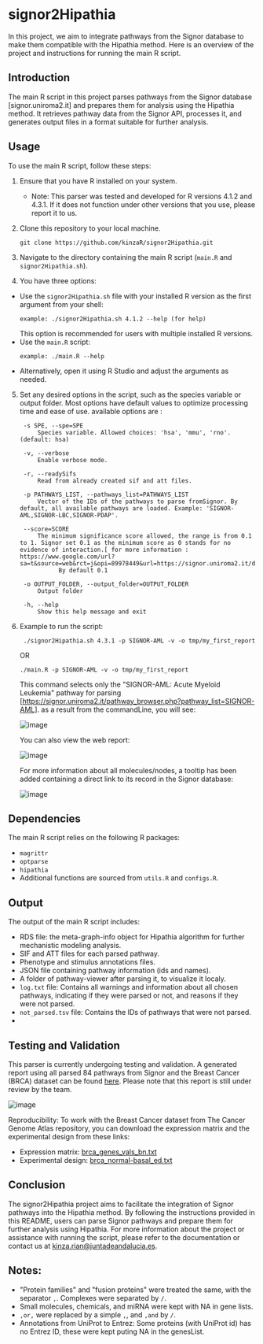 # signor2Hipathia
In this project, we aim to integrate pathways from the Signor database to make them compatible with the Hipathia method. 
Here is an overview of the project and instructions for running the main R script.

## Introduction

The main R script in this project parses pathways from the Signor database [signor.uniroma2.it] and prepares them for analysis using the Hipathia method. 
It retrieves pathway data from the Signor API, processes it, and generates output files in a format suitable for further analysis.

## Usage

To use the main R script, follow these steps:

1. Ensure that you have R installed on your system.
   - Note: This parser was tested and developed for R versions 4.1.2 and 4.3.1. If it does not function under other versions that you use, please report it to us.
2. Clone this repository to your local machine.
   ```
   git clone https://github.com/kinzaR/signor2Hipathia.git
   ```

3. Navigate to the directory containing the main R script (`main.R` and `signor2Hipathia.sh`).
4. You have three options:
- Use the `signor2Hipathia.sh` file with your installed R version as the first argument from your shell:
  ```
  example: ./signor2Hipathia.sh 4.1.2 --help (for help)
  ```
  This option is recommended for users with multiple installed R versions.
- Use the `main.R` script:
  ```
  example: ./main.R --help
  ```
- Alternatively, open it using R Studio and adjust the arguments as needed.

5. Set any desired options in the script, such as the species variable or output folder. Most options have default values to optimize processing time and ease of use.
   available options are :
   ```
	-s SPE, --spe=SPE
		Species variable. Allowed choices: 'hsa', 'mmu', 'rno'. (default: hsa)

	-v, --verbose
		Enable verbose mode.

	-r, --readySifs
		Read from already created sif and att files.

	-p PATHWAYS_LIST, --pathways_list=PATHWAYS_LIST
		Vector of the IDs of the pathways to parse fromSignor. By default, all available pathways are loaded. Example: 'SIGNOR-AML,SIGNOR-LBC,SIGNOR-PDAP'.

	--score=SCORE
		The minimum significance score allowed, the range is from 0.1 to 1. Signor set 0.1 as the minimum score as 0 stands for no evidence of interaction.[ for more information : https://www.google.com/url?sa=t&source=web&rct=j&opi=89978449&url=https://signor.uniroma2.it/documentation/SIGNOR_3_score_Documentation_final.docx&ved=2ahUKEwim0JGkkI2GAxX1YPEDHRT8BKIQFnoECBoQAQ&usg=AOvVaw2y_b2VjYMFJgoA3BilRe95]
              By default 0.1

	-o OUTPUT_FOLDER, --output_folder=OUTPUT_FOLDER
		Output folder

	-h, --help
		Show this help message and exit
   ```
6. Example to run the script:
   ```
    ./signor2Hipathia.sh 4.3.1 -p SIGNOR-AML -v -o tmp/my_first_report
   ```
   OR
   ```
   ./main.R -p SIGNOR-AML -v -o tmp/my_first_report
   ```
   This command selects only the "SIGNOR-AML: Acute Myeloid Leukemia" pathway for parsing [https://signor.uniroma2.it/pathway_browser.php?pathway_list=SIGNOR-AML]. as a result from the commandLine, you will see:
   
      ![image](https://github.com/kinzaR/signor2Hipathia/assets/12510444/c41df08d-a5ba-4f0d-ab16-1d1a7871863a)

   You can also view the web report:
   
      ![image](https://github.com/kinzaR/signor2Hipathia/assets/12510444/b1be3af5-c7d9-4478-98ac-3b575ce5a87b)

   For more information about all molecules/nodes, a tooltip has been added containing a direct link to its record in the Signor database:
   
      ![image](https://github.com/kinzaR/signor2Hipathia/assets/12510444/3b3c5d75-b862-48d7-9eb8-ff9c148f1353)


## Dependencies

The main R script relies on the following R packages:

- `magrittr`
- `optparse`
- `hipathia`
- Additional functions are sourced from `utils.R` and `configs.R`.

## Output

The output of the main R script includes:

- RDS file: the meta-graph-info object for Hipathia algorithm for further mechanistic modeling analysis.
- SIF and ATT files for each parsed pathway.
- Phenotype and stimulus annotations files.
- JSON file containing pathway information (ids and names).
- A folder of pathway-viewer after parsing it, to visualize it localy.
- `log.txt` file: Contains all warnings and information about all chosen pathways, indicating if they were parsed or not, and reasons if they were not parsed.
- `not_parsed.tsv` file: Contains the IDs of pathways that were not parsed.
- 
## Testing and Validation

This parser is currently undergoing testing and validation. A generated report using all parsed 84 pathways from Signor and the Breast Cancer (BRCA) dataset can be found [here](http://hipathia.babelomics.org/signor_tests/pathway-viewer/). Please note that this report is still under review by the team.

![image](https://github.com/kinzaR/signor2Hipathia/assets/12510444/442cece7-6748-414e-a7d2-09bc5eba1746)


Reproducibility: To work with the Breast Cancer dataset from The Cancer Genome Atlas repository, you can download the expression matrix and the experimental design from these links:

- Expression matrix: [brca_genes_vals_bn.txt](https://github.com/kinzaR/signor2Hipathia/blob/main/files/data/brca_genes_vals_bn.txt)
- Experimental design: [brca_normal-basal_ed.txt](https://github.com/kinzaR/signor2Hipathia/blob/main/files/data/brca_normal-basal_ed.txt)

## Conclusion
The signor2Hipathia project aims to facilitate the integration of Signor pathways into the Hipathia method. By following the instructions provided in this README, users can parse Signor pathways and prepare them for further analysis using Hipathia.
For more information about the project or assistance with running the script, please refer to the documentation or contact us at kinza.rian@juntadeandalucia.es.

## Notes:

- "Protein families" and "fusion proteins" were treated the same, with the separator `,`.
  Complexes were separated by `/`.
- Small molecules, chemicals, and miRNA were kept with NA in gene lists.
- `,or,` were replaced by a simple `,`, and `,and` by `/`.
- Annotations from UniProt to Entrez: Some proteins (with UniProt id) has no Entrez ID, these were kept puting NA in the genesList.
